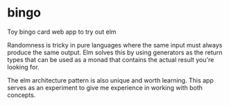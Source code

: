 # bingo
Toy bingo card web app to try out elm

Randomness is tricky in pure languages where the same input must always produce the same output. Elm solves this by using generators as the return types that can be used as a monad that contains the actual result you're looking for.

The elm architecture pattern is also unique and worth learning. This app serves as an experiment to give me experience in working with both concepts.
